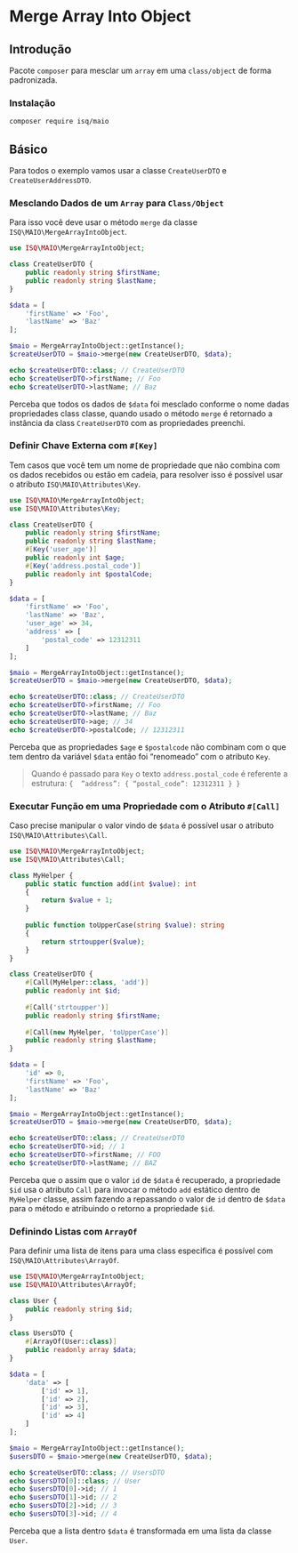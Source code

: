 # Merge Array Into Object

## Introdução

Pacote `composer` para mesclar um `array` em uma `class/object` de forma padronizada.

### Instalação

```bash
composer require isq/maio
```

## Básico

Para todos o exemplo vamos usar a classe `CreateUserDTO` e `CreateUserAddressDTO`.

### Mesclando Dados de um `Array` para `Class/Object`

Para isso você deve usar o método `merge` da classe `ISQ\MAIO\MergeArrayIntoObject`.

```php
use ISQ\MAIO\MergeArrayIntoObject;

class CreateUserDTO {
	public readonly string $firstName;
	public readonly string $lastName;
}

$data = [
	'firstName' => 'Foo',
	'lastName' => 'Baz'
];

$maio = MergeArrayIntoObject::getInstance();
$createUserDTO = $maio->merge(new CreateUserDTO, $data);

echo $createUserDTO::class; // CreateUserDTO
echo $createUserDTO->firstName; // Foo
echo $createUserDTO->lastName; // Baz
```

Perceba que todos os dados de `$data` foi mesclado conforme o nome dadas propriedades class classe, quando usado o método `merge` é retornado a instância da class `CreateUserDTO` com as propriedades preenchi.

### Definir Chave Externa com `#[Key]`

Tem casos que você tem um nome de propriedade que não combina com os dados recebidos ou estão em cadeia, para resolver isso é possível usar o atributo `ISQ\MAIO\Attributes\Key`.

```php
use ISQ\MAIO\MergeArrayIntoObject;
use ISQ\MAIO\Attributes\Key;

class CreateUserDTO {
	public readonly string $firstName;
	public readonly string $lastName;
	#[Key('user_age')]
	public readonly int $age;
	#[Key('address.postal_code')]
	public readonly int $postalCode;
}

$data = [
	'firstName' => 'Foo',
	'lastName' => 'Baz',
	'user_age' => 34,
	'address' => [
		'postal_code' => 12312311
	]
];

$maio = MergeArrayIntoObject::getInstance();
$createUserDTO = $maio->merge(new CreateUserDTO, $data);

echo $createUserDTO::class; // CreateUserDTO
echo $createUserDTO->firstName; // Foo
echo $createUserDTO->lastName; // Baz
echo $createUserDTO->age; // 34
echo $createUserDTO->postalCode; // 12312311
```

Perceba que as propriedades `$age` e `$postalcode` não combinam com o que tem dentro da variável `$data` então foi “renomeado” com o atributo `Key`.

> Quando é passado para `Key` o texto `address.postal_code` é referente a estrutura: 
`{ 
   ”address”: {
      “postal_code”: 12312311
   }
 }`
> 

### Executar Função em uma Propriedade com o Atributo `#[Call]`

Caso precise manipular o valor vindo de `$data` é possível usar o atributo `ISQ\MAIO\Attributes\Call`.

```php
use ISQ\MAIO\MergeArrayIntoObject;
use ISQ\MAIO\Attributes\Call;

class MyHelper {
	public static function add(int $value): int
	{
		return $value + 1;
	}
	
	public function toUpperCase(string $value): string
	{
		return strtoupper($value);
	}
}

class CreateUserDTO {
	#[Call(MyHelper::class, 'add')]
	public readonly int $id;
	
	#[Call('strtoupper')]
	public readonly string $firstName;
	
	#[Call(new MyHelper, 'toUpperCase')]
	public readonly string $lastName;
}

$data = [
	'id' => 0,
	'firstName' => 'Foo',
	'lastName' => 'Baz'
];

$maio = MergeArrayIntoObject::getInstance();
$createUserDTO = $maio->merge(new CreateUserDTO, $data);

echo $createUserDTO::class; // CreateUserDTO
echo $createUserDTO->id; // 1
echo $createUserDTO->firstName; // FOO
echo $createUserDTO->lastName; // BAZ
```

Perceba que o assim que o valor `id` de `$data` é recuperado, a propriedade `$id` usa o atributo `Call` para invocar o método `add` estático dentro de `MyHelper` classe, assim fazendo a repassando o valor de `id` dentro de `$data` para o método e atribuindo o retorno a propriedade `$id`.

### Definindo Listas com `ArrayOf`

Para definir uma lista de itens para uma class especifica é possível com `ISQ\MAIO\Attributes\ArrayOf`.

```php
use ISQ\MAIO\MergeArrayIntoObject;
use ISQ\MAIO\Attributes\ArrayOf;

class User {
	public readonly string $id;
}

class UsersDTO {
	#[ArrayOf(User::class)]
	public readonly array $data;
}

$data = [
	'data' => [
		['id' => 1],
		['id' => 2],
		['id' => 3],
		['id' => 4]
	]
];

$maio = MergeArrayIntoObject::getInstance();
$usersDTO = $maio->merge(new CreateUserDTO, $data);

echo $createUserDTO::class; // UsersDTO
echo $usersDTO[0]::class; // User
echo $usersDTO[0]->id; // 1
echo $usersDTO[1]->id; // 2
echo $usersDTO[2]->id; // 3
echo $usersDTO[3]->id; // 4
```

Perceba que a lista dentro `$data` é transformada em uma lista da classe `User`.